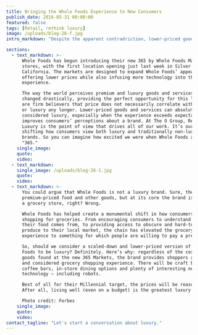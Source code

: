 ```yaml
---
title: Bringing the Whole Foods Experience to New Consumers
publish_date: 2016-05-31 00:00:00
featured: false
tags: [Retail, rethink luxury]
image: /uploads/blog-26-f.jpg
intro_markdown: "Despite the apparent contradriction, lower-priced goods and services can absolutely be considered a luxury. Whole Foods' newest launch exemplifies just that.​"

sections:
  - text_markdown: >-
      Whole Foods has begun introducing their new 365 by Whole Foods Market
      stores, with the first location opening just last week in Silver Lake,
      California. The markets are designed to expand Whole Foods’ appeal by
      offering lower prices while also infusing more technology into the shopping
      experience.

      The way the world perceives premium and luxury goods and services has
      changed drastically, providing the perfect opportunity for this launch. We
      are firm believers that price does not necessarily correlate with premium
      or luxury any longer. Lower-priced goods and services can absolutely be
      considered luxury, especially when the experience exceeds expectations or
      improves consumers’ perceptions about a brand. At The O Group, Rethink
      Luxury is the point of view that drives all of our work. It’s our ethos for
      shifting how consumers view both luxury and traditionally non-luxury
      brands. So you can imagine how excited we were when Whole Foods announced
      "365."​
    single_image:
    quote:
    video:
  - text_markdown:
    single_image: /uploads/blog-26-1.jpg
    quote:
    video:
  - text_markdown: >-
      You could argue that Whole Foods is not a luxury brand. Sure, they offer
      premium-priced food and other goods, but at its core the brand is just
      a grocery store, right? Wrong.

      Whole Foods has helped create a monumental shift in how consumers approach
      shopping for groceries. From encouraging consumers to understand where
      their food comes from, to providing access to obscure and hard-to-find
      produce to their local market, the chain has elevated the grocery shopping
      experience to something for which people are willing to pay a premium.

      So, should we consider a scaled-down and lower-priced version of Whole
      Foods to be luxury? Definitely. Here’s why: regardless of the cost of the
      goods found at the new 365 Markets, the brand provides shoppers an elevated
      and considered grocery shopping experience. There will be craft beer and
      coffee bars, in-store dining options and plenty of interesting new
      technology – including robots.

      Best of all for their Millennial target, the prices will be reasonable.
      After all, living well (even on a budget) is the greatest luxury of all.

      Photo credit: Forbes​
    single_image:
    quote:
    video:
contact_tagline: "Let's start a conversation about luxury."
---
```



